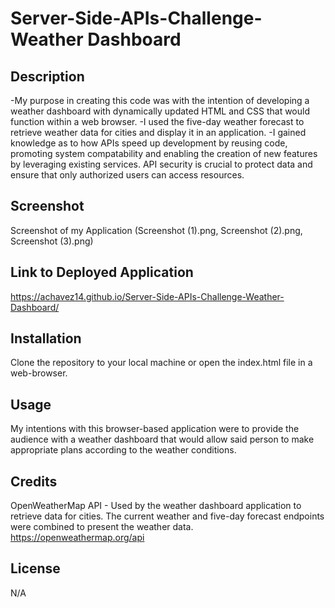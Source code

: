 # Server-Side-APIs-Challenge-Weather Dashboard

## Description

-My purpose in creating this code was with the intention of developing a weather dashboard with dynamically updated HTML and CSS that would function within a web browser.
-I used the five-day weather forecast to retrieve weather data for cities and display it in an application.
-I gained knowledge as to how APIs speed up development by reusing code, promoting system compatability and enabling the creation of new features by leveraging existing services. API security is crucial to protect data and ensure that only authorized users can access resources.

## Screenshot

Screenshot of my Application (Screenshot (1).png, Screenshot (2).png, Screenshot (3).png)

## Link to Deployed Application

https://achavez14.github.io/Server-Side-APIs-Challenge-Weather-Dashboard/

## Installation

Clone the repository to your local machine or open the index.html file in a web-browser.

## Usage

My intentions with this browser-based application were to provide the audience with a weather dashboard that would allow said person to make appropriate plans according to the weather conditions.

## Credits

OpenWeatherMap API - Used by the weather dashboard application to retrieve data for cities. The current weather and five-day forecast endpoints were combined to present the weather data.
https://openweathermap.org/api

## License

N/A